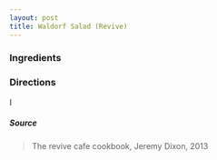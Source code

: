 ```yaml
---
layout: post
title: Waldorf Salad (Revive)
---
```


### Ingredients

### Directions
I
##### Source
> The revive cafe cookbook, Jeremy Dixon, 2013
